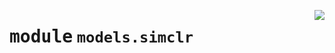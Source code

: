 <!-- markdownlint-disable -->

<a href="../../src/models/simclr/__init__.py"><img align="right" style="float:right;" src="https://img.shields.io/badge/-source-cccccc?style=flat-square"></a>

# <kbd>module</kbd> `models.simclr`






